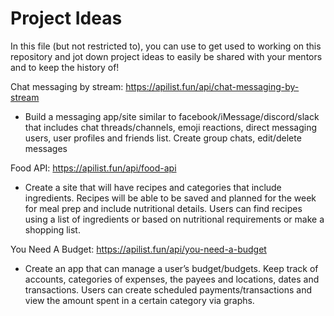 # Project Ideas

In this file (but not restricted to), you can use to get used to working on this repository and jot down project ideas to easily be shared with your mentors and to keep the history of!

Chat messaging by stream: https://apilist.fun/api/chat-messaging-by-stream
- Build a messaging app/site similar to facebook/iMessage/discord/slack that includes chat threads/channels, emoji reactions, direct messaging users, user profiles and friends list. Create group chats, edit/delete messages


Food API: https://apilist.fun/api/food-api
- Create a site that will have recipes and categories that include ingredients. Recipes will be able to be saved and planned for the week for meal prep and include nutritional details. Users can find recipes using a list of ingredients or based on nutritional requirements or make a shopping list.


You Need A Budget: https://apilist.fun/api/you-need-a-budget
- Create an app that can manage a user’s budget/budgets. Keep track of accounts, categories of expenses, the payees and locations, dates and transactions. Users can create scheduled payments/transactions and view the amount spent in a certain category via graphs.
